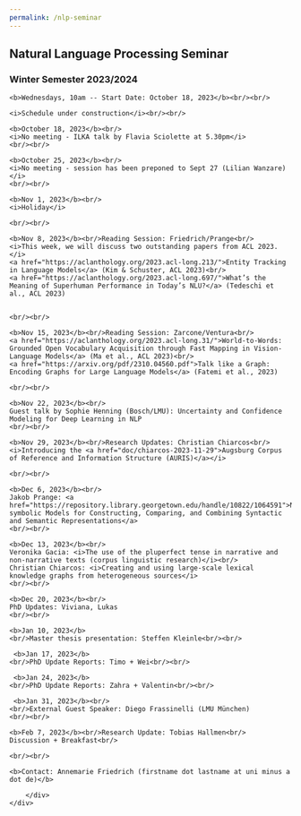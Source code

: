 ```yaml
---
permalink: /nlp-seminar
---
```


<div class="container">
    <div class="row">
        <div class="col-lg-12 text-center">
    <h2>Natural Language Processing Seminar</h2>
    <h3>Winter Semester 2023/2024</h3>

    <b>Wednesdays, 10am -- Start Date: October 18, 2023</b><br/><br/>

    <i>Schedule under construction</i><br/><br/>

    <b>October 18, 2023</b><br/>
    <i>No meeting - ILKA talk by Flavia Sciolette at 5.30pm</i>
    <br/><br/>

    <b>October 25, 2023</b><br/>
    <i>No meeting - session has been preponed to Sept 27 (Lilian Wanzare)</i>
    <br/><br/>
    
    <b>Nov 1, 2023</b><br/>
    <i>Holiday</i>

    <br/><br/>

    <b>Nov 8, 2023</b><br/>Reading Session: Friedrich/Prange<br/>
    <i>This week, we will discuss two outstanding papers from ACL 2023.</i>
    <a href="https://aclanthology.org/2023.acl-long.213/">Entity Tracking in Language Models</a> (Kim & Schuster, ACL 2023)<br/>
    <a hreF="https://aclanthology.org/2023.acl-long.697/">What’s the Meaning of Superhuman Performance in Today’s NLU?</a> (Tedeschi et al., ACL 2023)
    

    <br/><br/>

    <b>Nov 15, 2023</b><br/>Reading Session: Zarcone/Ventura<br/>
    <a href="https://aclanthology.org/2023.acl-long.31/">World-to-Words: Grounded Open Vocabulary Acquisition through Fast Mapping in Vision-Language Models</a> (Ma et al., ACL 2023)<br/>
    <a href="https://arxiv.org/pdf/2310.04560.pdf">Talk like a Graph: Encoding Graphs for Large Language Models</a> (Fatemi et al., 2023)

    <br/><br/>

    <b>Nov 22, 2023</b><br/>
    Guest talk by Sophie Henning (Bosch/LMU): Uncertainty and Confidence Modeling for Deep Learning in NLP
    <br/><br/>

    <b>Nov 29, 2023</b><br/>Research Updates: Christian Chiarcos<br/>
    <i>Introducing the <a href="doc/chiarcos-2023-11-29">Augsburg Corpus of Reference and Information Structure (AURIS)</a></i>

    <br/><br/>

    <b>Dec 6, 2023</b><br/>
    Jakob Prange: <a href="https://repository.library.georgetown.edu/handle/10822/1064591">Neuro-symbolic Models for Constructing, Comparing, and Combining Syntactic and Semantic Representations</a>
    <br/><br/>

    <b>Dec 13, 2023</b><br/>
    Veronika Gacia: <i>The use of the pluperfect tense in narrative and non-narrative texts (corpus linguistic research)</i><br/>
    Christian Chiarcos: <i>Creating and using large-scale lexical knowledge graphs from heterogeneous sources</i>
    <br/><br/>

    <b>Dec 20, 2023</b><br/>
    PhD Updates: Viviana, Lukas
    <br/><br/>

    <b>Jan 10, 2023</b>
    <br/>Master thesis presentation: Steffen Kleinle<br/><br/>

     <b>Jan 17, 2023</b>
    <br/>PhD Update Reports: Timo + Wei<br/><br/>

     <b>Jan 24, 2023</b>
    <br/>PhD Update Reports: Zahra + Valentin<br/><br/>

     <b>Jan 31, 2023</b><br/>
    <br/>External Guest Speaker: Diego Frassinelli (LMU München)
    <br/><br/>

    <b>Feb 7, 2023</b><br/>Research Update: Tobias Hallmen<br/>
    Discussion + Breakfast<br/>

    <br/><br/>

    <b>Contact: Annemarie Friedrich (firstname dot lastname at uni minus a dot de)</b>

        </div>
    </div>
</div>
